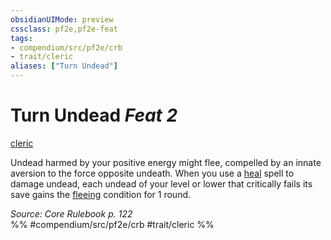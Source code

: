 ```yaml
---
obsidianUIMode: preview
cssclass: pf2e,pf2e-feat
tags:
- compendium/src/pf2e/crb
- trait/cleric
aliases: ["Turn Undead"]
---
```

# Turn Undead  *Feat 2*  
[cleric](rules/traits/cleric.md)  


Undead harmed by your positive energy might flee, compelled by an innate aversion to the force opposite undeath. When you use a [heal](compendium/spells/heal.md) spell to damage undead, each undead of your level or lower that critically fails its save gains the [fleeing](rules/conditions.md#Fleeing) condition for 1 round.

*Source: Core Rulebook p. 122*  
%% #compendium/src/pf2e/crb #trait/cleric %%